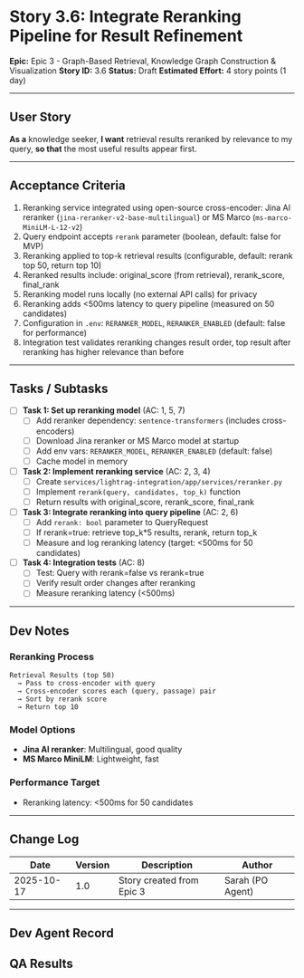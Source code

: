 # Story 3.6: Integrate Reranking Pipeline for Result Refinement

**Epic:** Epic 3 - Graph-Based Retrieval, Knowledge Graph Construction & Visualization
**Story ID:** 3.6
**Status:** Draft
**Estimated Effort:** 4 story points (1 day)

---

## User Story

**As a** knowledge seeker,
**I want** retrieval results reranked by relevance to my query,
**so that** the most useful results appear first.

---

## Acceptance Criteria

1. Reranking service integrated using open-source cross-encoder: Jina AI reranker (`jina-reranker-v2-base-multilingual`) or MS Marco (`ms-marco-MiniLM-L-12-v2`)
2. Query endpoint accepts `rerank` parameter (boolean, default: false for MVP)
3. Reranking applied to top-k retrieval results (configurable, default: rerank top 50, return top 10)
4. Reranked results include: original_score (from retrieval), rerank_score, final_rank
5. Reranking model runs locally (no external API calls) for privacy
6. Reranking adds <500ms latency to query pipeline (measured on 50 candidates)
7. Configuration in `.env`: `RERANKER_MODEL`, `RERANKER_ENABLED` (default: false for performance)
8. Integration test validates reranking changes result order, top result after reranking has higher relevance than before

---

## Tasks / Subtasks

- [ ] **Task 1: Set up reranking model** (AC: 1, 5, 7)
  - [ ] Add reranker dependency: `sentence-transformers` (includes cross-encoders)
  - [ ] Download Jina reranker or MS Marco model at startup
  - [ ] Add env vars: `RERANKER_MODEL`, `RERANKER_ENABLED` (default: false)
  - [ ] Cache model in memory

- [ ] **Task 2: Implement reranking service** (AC: 2, 3, 4)
  - [ ] Create `services/lightrag-integration/app/services/reranker.py`
  - [ ] Implement `rerank(query, candidates, top_k)` function
  - [ ] Return results with original_score, rerank_score, final_rank

- [ ] **Task 3: Integrate reranking into query pipeline** (AC: 2, 6)
  - [ ] Add `rerank: bool` parameter to QueryRequest
  - [ ] If rerank=true: retrieve top_k*5 results, rerank, return top_k
  - [ ] Measure and log reranking latency (target: <500ms for 50 candidates)

- [ ] **Task 4: Integration tests** (AC: 8)
  - [ ] Test: Query with rerank=false vs rerank=true
  - [ ] Verify result order changes after reranking
  - [ ] Measure reranking latency (<500ms)

---

## Dev Notes

### Reranking Process

```
Retrieval Results (top 50)
  → Pass to cross-encoder with query
  → Cross-encoder scores each (query, passage) pair
  → Sort by rerank score
  → Return top 10
```

### Model Options
- **Jina AI reranker**: Multilingual, good quality
- **MS Marco MiniLM**: Lightweight, fast

### Performance Target
- Reranking latency: <500ms for 50 candidates

---

## Change Log

| Date | Version | Description | Author |
|------|---------|-------------|--------|
| 2025-10-17 | 1.0 | Story created from Epic 3 | Sarah (PO Agent) |

---

## Dev Agent Record
<!-- Populated during implementation -->

## QA Results
<!-- Results from QA Agent review -->
